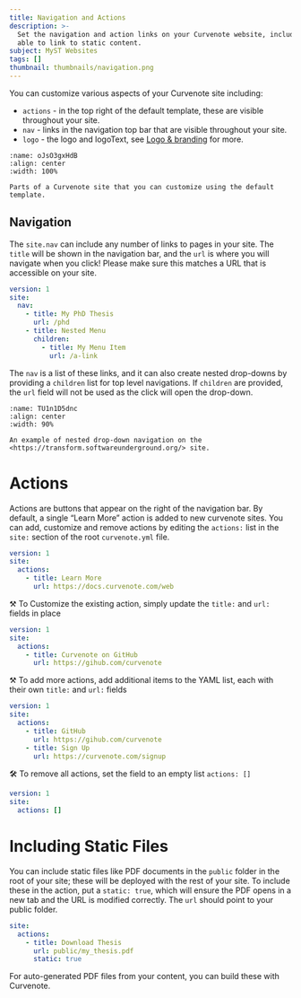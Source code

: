 ```yaml
---
title: Navigation and Actions
description: >-
  Set the navigation and action links on your Curvenote website, including being
  able to link to static content.
subject: MyST Websites
tags: []
thumbnail: thumbnails/navigation.png
---
```


You can customize various aspects of your Curvenote site including:

- `actions` - in the top right of the default template, these are visible throughout your site.
- `nav` - links in the navigation top bar that are visible throughout your site.
- `logo` - the logo and logoText, see [Logo & branding](./logo-and-branding.md) for more.

```{figure} images/Eh6WvY9NT46Ds4lE3OqJ-zMkH2pW99k4pjkNGDzXE-v1.png
:name: oJsO3gxHdB
:align: center
:width: 100%

Parts of a Curvenote site that you can customize using the default template.
```

## Navigation

The `site.nav` can include any number of links to pages in your site. The `title` will be shown in the navigation bar, and the `url` is where you will navigate when you click! Please make sure this matches a URL that is accessible on your site.

```yaml
version: 1
site:
  nav:
    - title: My PhD Thesis
      url: /phd
    - title: Nested Menu
      children:
        - title: My Menu Item
          url: /a-link
```

The `nav` is a list of these links, and it can also create nested drop-downs by providing a `children` list for top level navigations. If `children` are provided, the `url` field will not be used as the click will open the drop-down.

```{figure} images/Eh6WvY9NT46Ds4lE3OqJ-ANCBsdK2FJoQ0RPvbfqB-v1.png
:name: TU1n1D5dnc
:align: center
:width: 90%

An example of nested drop-down navigation on the <https://transform.softwareunderground.org/> site.
```

# Actions

Actions are buttons that appear on the right of the navigation bar. By default, a single “Learn More” action is added to new curvenote sites. You can add, customize and remove actions by editing the `actions:` list in the `site:` section of the root `curvenote.yml` file.

```yaml
version: 1
site:
  actions:
    - title: Learn More
      url: https://docs.curvenote.com/web
```

⚒️ To Customize the existing action, simply update the `title:` and `url:` fields in place

```yaml
version: 1
site:
  actions:
    - title: Curvenote on GitHub
      url: https://gihub.com/curvenote
```

⚒️ To add more actions, add additional items to the YAML list, each with their own `title:` and `url:` fields

```yaml
version: 1
site:
  actions:
    - title: GitHub
      url: https://gihub.com/curvenote
    - title: Sign Up
      url: https://curvenote.com/signup
```

🛠️ To remove all actions, set the field to an empty list `actions: []`

```yaml
version: 1
site:
  actions: []
```

# Including Static Files

You can include static files like PDF documents in the `public` folder in the root of your site; these will be deployed with the rest of your site. To include these in the action, put a `static: true`, which will ensure the PDF opens in a new tab and the URL is modified correctly. The `url` should point to your public folder.

```yaml
site:
  actions:
    - title: Download Thesis
      url: public/my_thesis.pdf
      static: true
```

For auto-generated PDF files from your content, you can build these with Curvenote.

